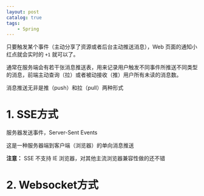 ```yaml
---
layout: post   	
catalog: true 	
tags:
    - Spring
---
```






只要触发某个事件（主动分享了资源或者后台主动推送消息），Web 页面的通知小红点就会实时的 `+1` 就可以了。

通常在服务端会有若干张消息推送表，用来记录用户触发不同事件所推送不同类型的消息，前端主动查询（拉）或者被动接收（推）用户所有未读的消息数。



消息推送无非是推（push）和拉（pull）两种形式



# 1. SSE方式

服务器发送事件，Server-Sent Events

这是一种服务器端到客户端（浏览器）的单向消息推送

**注意：** SSE 不支持 IE 浏览器，对其他主流浏览器兼容性做的还不错

# 2. Websocket方式

